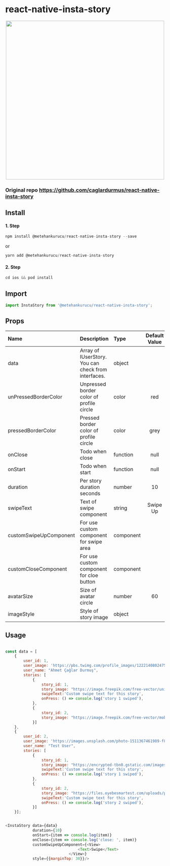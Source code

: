 # react-native-insta-story

<p align="center">
<img src="./images/example.gif" height="500" />
</p>

### Original repo https://github.com/caglardurmus/react-native-insta-story

## Install

#### 1. Step
```javascript
npm install @metehankurucu/react-native-insta-story --save
```
or

```javascript
yarn add @metehankurucu/react-native-insta-story
```

#### 2. Step
```javascript
cd ios && pod install
```

## Import
```javascript
import InstaStory from '@metehankurucu/react-native-insta-story';
```

## Props
| Name | Description | Type | Default Value |
| :--- | :----- | :--- | :---: |
| data | Array of IUserStory. You can check from interfaces. | object |  |
| unPressedBorderColor | Unpressed border color of profile circle | color | red |
| pressedBorderColor | Pressed border color of profile circle | color | grey |
| onClose | Todo when close | function | null |
| onStart | Todo when start | function | null |
| duration | Per story duration seconds | number | 10 |
| swipeText | Text of swipe component | string | Swipe Up |
| customSwipeUpComponent | For use custom component for swipe area | component |  |
| customCloseComponent | For use custom component for cloe button | component |  |
| avatarSize | Size of avatar circle | number | 60 |
| imageStyle | Style of story image | object |  |

## Usage
```javascript

const data = [
    {
        user_id: 1,
        user_image: 'https://pbs.twimg.com/profile_images/1222140802475773952/61OmyINj.jpg',
        user_name: "Ahmet Çağlar Durmuş",
        stories: [
            {
                story_id: 1,
                story_image: "https://image.freepik.com/free-vector/universe-mobile-wallpaper-with-planets_79603-600.jpg",
                swipeText:'Custom swipe text for this story',
                onPress: () => console.log('story 1 swiped'),
            },
            {
                story_id: 2,
                story_image: "https://image.freepik.com/free-vector/mobile-wallpaper-with-fluid-shapes_79603-601.jpg",
            }]
    },
    {
        user_id: 2,
        user_image: 'https://images.unsplash.com/photo-1511367461989-f85a21fda167?ixid=MnwxMjA3fDB8MHxzZWFyY2h8Mnx8cHJvZmlsZXxlbnwwfHwwfHw%3D&ixlib=rb-1.2.1&w=1000&q=80',
        user_name: "Test User",
        stories: [
            {
                story_id: 1,
                story_image: "https://encrypted-tbn0.gstatic.com/images?q=tbn:ANd9GcTjORKvjcbMRGYPR3QIs3MofoWkD4wHzRd_eg&usqp=CAU",
                swipeText:'Custom swipe text for this story',
                onPress: () => console.log('story 1 swiped'),
            },
            {
                story_id: 2,
                story_image: "https://files.oyebesmartest.com/uploads/preview/vivo-u20-mobile-wallpaper-full-hd-(1)qm6qyz9v60.jpg",
                swipeText:'Custom swipe text for this story',
                onPress: () => console.log('story 2 swiped'),
            }]
    }];


<InstaStory data={data}
            duration={10}
            onStart={item => console.log(item)}
            onClose={item => console.log('close: ', item)}
            customSwipeUpComponent={<View>
                                <Text>Swipe</Text>
                            </View>}
            style={{marginTop: 30}}/>

```

